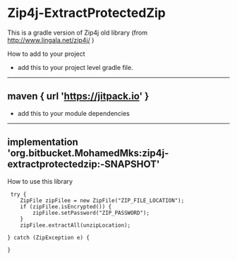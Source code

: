 # Zip4j-ExtractProtectedZip

This is a gradle version of Zip4j old library (from http://www.lingala.net/zip4j/ )

How to add to your project 
 - add this to your project level gradle file.
 ---
 maven { url 'https://jitpack.io' }
 ---
 - add this to your module dependencies
 ---
 implementation 'org.bitbucket.MohamedMks:zip4j-extractprotectedzip:-SNAPSHOT'
 ---



How to use this library
```
 try {
    ZipFile zipFilee = new ZipFile("ZIP_FILE_LOCATION");
    if (zipFilee.isEncrypted()) {
        zipFilee.setPassword("ZIP_PASSWORD");
    }
    zipFilee.extractAll(unzipLocation);

} catch (ZipException e) {
                    
}
```


